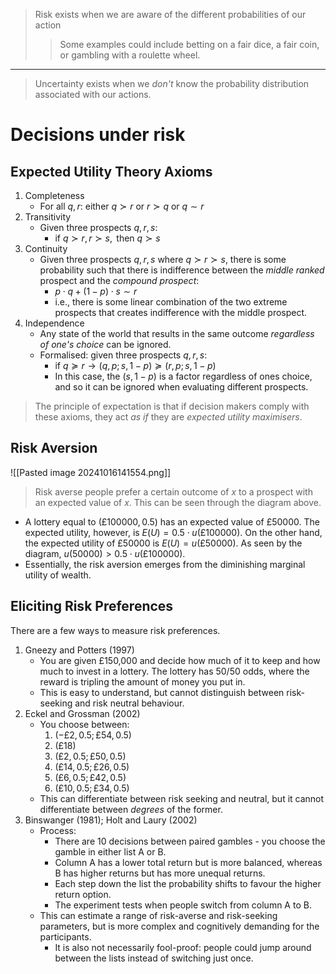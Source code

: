 >Risk exists when we are aware of the different probabilities of our action
>>Some examples could include betting on a fair dice, a fair coin, or gambling with a roulette wheel.
---
>Uncertainty exists when we *don't* know the probability distribution associated with our actions.
# Decisions under risk
## Expected Utility Theory Axioms
1. Completeness
	- For all $q,r$: $\text{either }q \succ r \text{ or } r \succ q \text{ or } q \sim r$
2. Transitivity
	- Given three prospects $q,r,s$:
		- $\text{if } q \succ r, r\succ s, \text{ then } q \succ s$
3. Continuity
	- Given three prospects $q,r,s$ where $q \succ r \succ s$, there is some probability such that there is indifference between the *middle ranked* prospect and the *compound prospect*:
		- $p \cdot q+(1-p)\cdot s \sim r$
		- i.e., there is some linear combination of the two extreme prospects that creates indifference with the middle prospect.
4. Independence
	- Any state of the world that results in the same outcome *regardless of one's choice* can be ignored.
	- Formalised: given three prospects $q,r,s$:
		- $\text{if }q \succeq r \to (q,p;s,1-p) \succeq (r,p;s,1-p)$
		- In this case, the $(s,1-p)$ is a factor regardless of ones choice, and so it can be ignored when evaluating different prospects.
>The principle of expectation is that if decision makers comply with these axioms, they act *as if* they are *expected utility maximisers*.
## Risk Aversion
![[Pasted image 20241016141554.png]]
>Risk averse people prefer a certain outcome of $x$ to a prospect with an expected value of $x$.
>This can be seen through the diagram above.
- A lottery equal to $(£100000,0.5)$ has an expected value of $£50000$. The expected utility, however, is $E(U)=0.5\cdot u(£100000)$. On the other hand, the expected utility of $£50000$ is $E(U)=u(£50000)$. As seen by the diagram, $u(50000)>0.5 \cdot u(£100000)$.
- Essentially, the risk aversion emerges from the diminishing marginal utility of wealth.
## Eliciting Risk Preferences
There are a few ways to measure risk preferences.
1. Gneezy and Potters (1997)
	- You are given £150,000 and decide how much of it to keep and how much to invest in a lottery. The lottery has 50/50 odds, where the reward is tripling the amount of money you put in.
	- This is easy to understand, but cannot distinguish between risk-seeking and risk neutral behaviour.
2. Eckel and Grossman (2002)
	- You choose between:
		1. $(-£2,0.5;£54,0.5)$
		2. $(£18)$
		3. $(£2,0.5;£50,0.5)$
		4. $(£14,0.5;£26,0.5)$
		5. $(£6,0.5;£42,0.5)$
		6. $(£10,0.5;£34,0.5)$
	- This can differentiate between risk seeking and neutral, but it cannot differentiate between *degrees* of the former.
3. Binswanger (1981); Holt and Laury (2002)
	- Process:
		- There are 10 decisions between paired gambles - you choose the gamble in either list A or B.
		- Column A has a lower total return but is more balanced, whereas B has higher returns but has more unequal returns.
		- Each step down the list the probability shifts to favour the higher return option.
		- The experiment tests when people switch from column A to B.
	- This can estimate a range of risk-averse and risk-seeking parameters, but is more complex and cognitively demanding for the participants.
		- It is also not necessarily fool-proof: people could jump around between the lists instead of switching just once.
